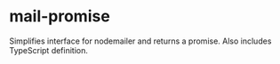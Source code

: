 # mail-promise
Simplifies interface for nodemailer and returns a promise. Also includes TypeScript definition. 

